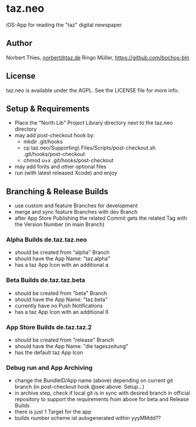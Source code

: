 # taz.neo

iOS-App for reading the "taz" digital newspaper

## Author

Norbert Thies, norbert@taz.de
Ringo Müller, https://github.com/bochos-bln

## License

taz.neo is available under the AGPL. See the LICENSE file for more info.

## Setup & Requirements
- Place the "North Lib" Project Library directory next to the taz.neo directory
- may add post-checkout hook by:
  - mkdir .git/hooks
  - cp taz.neo/Supporting\ Files/Scripts/post-checkout.sh .git/hooks/post-checkout
  - chmod u+x .git/hooks/post-checkout
- may add fonts and other optional files
- run (with latest released Xcode) and enjoy

## Branching & Release Builds
- use custom and feature Branches for development
- merge and sync feature Branches with dev Branch
- after App Store Publishing the related Commit gets the related Tag with the Version Number (in main Branch) 

### Alpha Builds **de.taz.taz.neo**
- should be created from "alpha" Branch
- should have the App Name: "taz.alpha"
- has a taz App Icon with an additional ⍺

### Beta Builds **de.taz.taz.beta**
- should be created from "beta" Branch
- should have the App Name: "taz.beta"
- currently have no Push Notifications
- has a taz App Icon with an additional ß

### App Store Builds **de.taz.taz.2**
- should be created from "release" Branch
- should have the App Name: "die tageszeitung"
- has the default taz App Icon

### Debug run and App Archiving
- change the BundleID/App name (above) depending on current git branch (in post-checkout hook @see above: Setup...)
- in archive step, check if local git is in sync with desired branch in official repository to support the requirements from above for beta and Release Builds
- there is just 1 Target for the app
- builds number scheme ist autogenerated within yyyMMdd??
